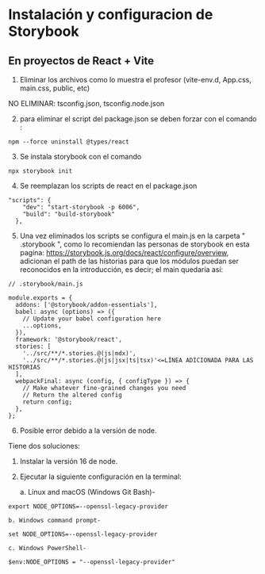 # Instalación y configuracion de Storybook
## En proyectos de React + Vite

1. Eliminar los archivos como lo muestra el profesor (vite-env.d, App.css, main.css, public, etc)

NO ELIMINAR: tsconfig.json, tsconfig.node.json

2. para eliminar el script del package.json se deben forzar con el comando :

```
npm --force uninstall @types/react
```

3. Se instala storybook con el comando
```
npx storybook init

```

4. Se reemplazan los scripts de react en el package.json
```
"scripts": {
    "dev": "start-storybook -p 6006",
    "build": "build-storybook"
  },

```

5. Una vez eliminados los scripts se configura el main.js en la carpeta " .storybook ", como lo recomiendan las personas de storybook en esta pagina: https://storybook.js.org/docs/react/configure/overview,  adicionan el path de las historias para que los módulos puedan ser reconocidos en la introducción, es decir; el main quedaría así:

```
// .storybook/main.js
 
module.exports = {
  addons: ['@storybook/addon-essentials'],
  babel: async (options) => ({
    // Update your babel configuration here
    ...options,
  }),
  framework: '@storybook/react',
  stories: [
    '../src/**/*.stories.@(js|mdx)', 
    '../src/**/*.stories.@(js|jsx|ts|tsx)'<=LÍNEA ADICIONADA PARA LAS HISTORIAS
  ],
  webpackFinal: async (config, { configType }) => {
    // Make whatever fine-grained changes you need
    // Return the altered config
    return config;
  },
};

```


6. Posible error debido a la versión de node.

Tiene dos soluciones:

1. Instalar la versión 16 de node.

2. Ejecutar la siguiente configuración en la terminal:

    a. Linux and macOS (Windows Git Bash)-

```
export NODE_OPTIONS=--openssl-legacy-provider

```
    b. Windows command prompt-

```
set NODE_OPTIONS=--openssl-legacy-provider

```
    c. Windows PowerShell-

```
$env:NODE_OPTIONS = "--openssl-legacy-provider"

```